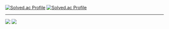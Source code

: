 [![Solved.ac Profile](http://mazassumnida.wtf/api/v2/generate_badge?boj=watergun0613)](https://solved.ac/watergun0613/)
[![Solved.ac Profile](http://mazassumnida.wtf/api/v2/generate_badge?boj=gun_doit)](https://solved.ac/gun_doit/)



---
<img src="http://mazandi.herokuapp.com/api?handle=watergun0613&theme=Dark"/>
<img src="http://mazandi.herokuapp.com/api?handle=gun_doit&theme=Dark"/>
